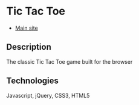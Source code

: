 # Tic Tac Toe
* [Main site][Main]

[Main]: http://www.harrisjordan.info/Tic_Tac_Toe/
## Description
The classic Tic Tac Toe game built for the browser

## Technologies
Javascript, jQuery, CSS3, HTML5
